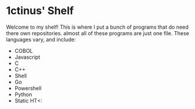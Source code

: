 # 1ctinus' Shelf
Welcome to my shelf! This is where I put a bunch of programs that do need there own repositories. almost all of these programs are just one file. 
These languages vary, and include:
- COBOL
- Javascript
- C
- C++
- Shell
- Go
- Powershell
- Python
- Static HT<:
